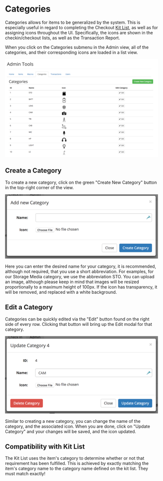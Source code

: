 # Categories

Categories allows for items to be generalized by the system. This is especially useful in regard to completing the Checkout [Kit List](../system-configuration/kit-list.md), as well as for assigning icons throughout the UI. Specifically, the icons are shown in the checkin/checkout lists, as well as the Transaction Report.

When you click on the Categories submenu in the Admin view, all of the categories, and their corresponding icons are loaded in a list view.

![](../.gitbook/assets/admin-cat-list.png)

## Create a Category

To create a new category, click on the green "Create New Category" button in the top-right corner of the view.

![](../.gitbook/assets/admin-cat-new.png)

Here you can enter the desired name for your category, it is recommended, although not required, that you use a short abbreviation. For examples, for our Storage Media category, we use the abbreviation STO. You can upload an image, although please keep in mind that images will be resized proportionally to a maximum height of 100px. If the icon has transparency, it will be removed, and replaced with a white background.

## Edit a Category

Categories can be quickly edited via the "Edit" button found on the right side of every row. Clicking that button will bring up the Edit modal for that category.

![](../.gitbook/assets/admin-cat-edit.png)

Similar to creating a new category, you can change the name of the category, and the associated icon. When you are done, click on "Update Category" and your changes will be saved, and the icon updated.

## Compatibility with Kit List

The Kit List uses the item's category to determine whether or not that requirement has been fulfilled. This is achieved by exactly matching the item's category name to the category name defined on the kit list. They must match exactly!

